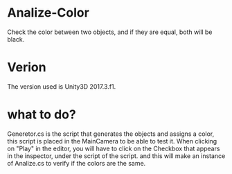 # Analize-Color

Check the color between two objects, and if they are equal, both will be black.

# Verion
The version used is Unity3D 2017.3.f1.

# what to do?
Generetor.cs is the script that generates the objects and assigns a color, this script is placed in the MainCamera to be able to test it.
When clicking on "Play" in the editor, you will have to click on the Checkbox that appears in the inspector, under the script of the script.
and this will make an instance of Analize.cs to verify if the colors are the same.
